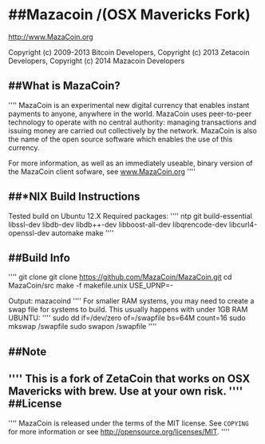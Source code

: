 ##Mazacoin /(OSX Mavericks Fork)
=================================

http://www.MazaCoin.org


Copyright (c) 2009-2013 Bitcoin Developers,
Copyright (c) 2013 Zetacoin Developers,
Copyright (c) 2014 Mazacoin Developers

##What is MazaCoin?
----------------
''''
MazaCoin is an experimental new digital currency that enables instant payments to
anyone, anywhere in the world. MazaCoin uses peer-to-peer technology to operate
with no central authority: managing transactions and issuing money are carried
out collectively by the network. MazaCoin is also the name of the open source
software which enables the use of this currency.

For more information, as well as an immediately useable, binary version of
the MazaCoin client sofware, see www.MazaCoin.org
''''

##*NIX Build Instructions
---------------
Tested build on Ubuntu 12.X
Required packages:
''''
ntp git build-essential libssl-dev libdb-dev libdb++-dev libboost-all-dev libqrencode-dev libcurl4-openssl-dev automake make
''''

##Build Info
---
''''
git clone git clone https://github.com/MazaCoin/MazaCoin.git
cd MazaCoin/src
make -f makefile.unix USE_UPNP=-

Output: mazacoind
''''
For smaller RAM systems, you may need to create a swap file for systems to build. This usually happens with under 1GB RAM
UBUNTU:
''''
sudo dd if=/dev/zero of=/swapfile bs=64M count=16
sudo mkswap /swapfile
sudo swapon /swapfile
''''



##Note
-------
''''
This is a fork of ZetaCoin that works on OSX Mavericks with brew. Use at your own risk.
''''
##License
-------
''''
MazaCoin is released under the terms of the MIT license. See `COPYING` for more
information or see http://opensource.org/licenses/MIT.
''''